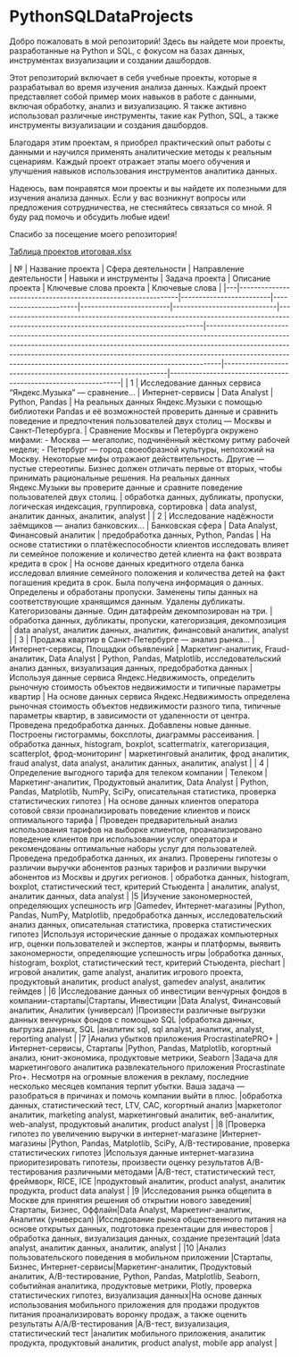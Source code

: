# PythonSQLDataProjects

Добро пожаловать в мой репозиторий! Здесь вы найдете мои проекты, разработанные на Python и SQL, с фокусом на базах данных, инструментах визуализации и создании дашбордов.

Этот репозиторий включает в себя учебные проекты, которые я разрабатывал во время изучения анализа данных. Каждый проект представляет собой пример моих навыков в работе с данными, включая обработку, анализ и визуализацию. Я также активно использовал различные инструменты, такие как Python, SQL, а также инструменты визуализации и создания дашбордов.

Благодаря этим проектам, я приобрел практический опыт работы с данными и научился применять аналитические методы к реальным сценариям. Каждый проект отражает этапы моего обучения и улучшения навыков использования инструментов аналитика данных.

Надеюсь, вам понравятся мои проекты и вы найдете их полезными для изучения анализа данных. Если у вас возникнут вопросы или предложения сотрудничества, не стесняйтесь связаться со мной. Я буду рад помочь и обсудить любые идеи!

Спасибо за посещение моего репозитория!

[Таблица проектов итоговая.xlsx](https://github.com/OophionN/PythonSQLDataProjects/files/11946406/default.xlsx)

| № | Название проекта                                             | Сфера деятельности    | Направление деятельности | Навыки и инструменты        | Задача проекта                                                                                                                       | Описание проекта                                                                                                                                                                                                                                                                                                            | Ключевые слова проекта                                        | Ключевые слова                                                |
|---|-------------------------------------------------------------|-------------------------|-----------------------|-------------------------|-----------------------------|---------------------------------------------------------------------------------------------------------------------------------------|----------------------------------------------------------------------------------------------------------------------------------------------------------------------------------------------------------------------------------------------------------------------------------------------------------------------------|--------------------------------------------------------------|----------------------------------------------------------------|
| 1 | Исследование данных сервиса “Яндекс.Музыка” — сравнение... | Интернет-сервисы       | Data Analyst            | Python, Pandas              | На реальных данных Яндекс.Музыки c помощью библиотеки Pandas и её возможностей проверить данные и сравнить поведение и предпочтения пользователей двух столиц — Москвы и Санкт-Петербурга. | Сравнение Москвы и Петербурга окружено мифами: - Москва — мегаполис, подчинённый жёсткому ритму рабочей недели; - Петербург — город своеобразной культуры, непохожий на Москву. Некоторые мифы отражают действительность. Другие — пустые стереотипы. Бизнес должен отличать первые от вторых, чтобы принимать рациональные решения. На реальных данных Яндекс.Музыки вы проверите данные и сравните поведение пользователей двух столиц. | обработка данных, дубликаты, пропуски, логическая индексация, группировка, сортировка | data analyst, аналитик данных, аналитик, analyst             |
| 2 | Исследование надёжности заёмщиков — анализ банковских...     | Банковская сфера      | Data Analyst, Финансовый аналитик | предобработка данных, Python, Pandas | На основе статистики о платёжеспособности клиентов исследовать влияет ли семейное положение и количество детей клиента на факт возврата кредита в срок | На основе данных кредитного отдела банка исследовал влияние семейного положения и количества детей на факт погашения кредита в срок. Была получена информация о данных. Определены и обработаны пропуски. Заменены типы данных на соответствующие хранящимся данным. Удалены дубликаты. Категоризованы данные. Один датафрейм декомпозирован на три. | обработка данных, дубликаты, пропуски, категоризация, декомпозиция | data analyst, аналитик данных, аналитик, финансовый аналитик, analyst |
| 3 | Продажа квартир в Санкт-Петербурге — анализ рынка...         | Интернет-сервисы, Площадки объявлений | Маркетинг-аналитик, Fraud-аналитик, Data Analyst | Python, Pandas, Matplotlib, исследовательский анализ данных, визуализация данных, предобработка данных | Используя данные сервиса Яндекс.Недвижимость, определить рыночную стоимость объектов недвижимости и типичные параметры квартир | На основе данных сервиса Яндекс.Недвижимость определена рыночная стоимость объектов недвижимости разного типа, типичные параметры квартир, в зависимости от удаленности от центра. Проведена предобработка данных. Добавлены новые данные. Построены гистограммы, боксплоты, диаграммы рассеивания. | обработка данных, histogram, boxplot, scattermatrix, категоризация, scatterplot, фрод-мониторинг | маркетинговый аналитик, фрод аналитик, fraud analyst, data analyst, аналитик данных, аналитик, analyst |
| 4 | Определение выгодного тарифа для телеком компании            | Телеком              | Маркетинг-аналитик, Продуктовый аналитик, Data Analyst | Python, Pandas, Matplotlib, NumPy, SciPy, описательная статистика, проверка статистических гипотез | На основе данных клиентов оператора сотовой связи проанализировать поведение клиентов и поиск оптимального тарифа | Проведен предварительный анализ использования тарифов на выборке клиентов, проанализировано поведение клиентов при использовании услуг оператора и рекомендованы оптимальные наборы услуг для пользователей. Проведена предобработка данных, их анализ. Проверены гипотезы о различии выручки абонентов разных тарифов и различии выручки абонентов из Москвы и других регионов. | обработка данных, histogram, boxplot, статистический тест, критерий Стьюдента | аналитик, analyst, аналитик данных, data analyst |
|5   |Изучение закономерностей, определяющих успешность игр               |Gamedev, Интернет-магазины    |Python, Pandas, NumPy, Matplotlib, предобработка данных, исследовательский анализ данных, описательная статистика, проверка статистических гипотез                                                                                               |Используя исторические данные о продажах компьютерных игр, оценки пользователей и экспертов, жанры и платформы, выявить закономерности, определяющие успешность игры                                                                                                                               |обработка данных, histogram, boxplot, статистический тест, критерий Стьюдента, piechart                    |игровой аналитик, game analyst, аналитик игрового проекта, продуктовый аналитик, product analyst, gamedev analyst, аналитик геймдев                                                                                                                                               |
|6   |Исследование данных об инвестиции венчурных фондов в компании-стартапы|Стартапы, Инвестиции          |Data Analyst, Финансовый аналитик, Аналитик (универсал)                                                                                                                                                                                           |Произвести различные выгрузки данных венчурных фондов с помощью SQL                                                                                                                                                                                                                                                                       |обработка данных, выгрузка данных, SQL                                                                            |аналитик sql, sql analyst, аналитик, analyst, reporting analyst                                                                                                                                                                                                               |
|7   |Анализ убытков приложения ProcrastinatePRO+                          |Интернет-сервисы, Стартапы    |Python, Pandas, Matplotlib, когортный анализ, юнит-экономика, продуктовые метрики, Seaborn                                                                                                                                                          |Задача для маркетингового аналитика развлекательного приложения Procrastinate Pro+. Несмотря на огромные вложения в рекламу, последние несколько месяцев компания терпит убытки. Ваша задача — разобраться в причинах и помочь компании выйти в плюс.                                                                        |обработка данных, статистический тест, LTV, CAC, когортный анализ                                              |маркетолог аналитик, marketing analyst, маркетинговый аналитик, веб-аналитик, web-analyst, продуктовый аналитик, product analyst                                                                                |
|8   |Проверка гипотез по увеличению выручки в интернет-магазине            |Интернет-магазины             |Python, Pandas, Matplotlib, SciPy, A/B-тестирование, проверка статистических гипотез                                                                                                                                                            |Используя данные интернет-магазина приоритезировать гипотезы, произвести оценку результатов A/B-тестирования различными методами                                                                                                                                                                                                                 |A/B-тест, статистический тест, фреймворк, RICE, ICE                                                              |продуктовый аналитик, product analyst, аналитик продукта, product data analyst                                                                                                                                                                                             |
|9   |Исследования рынка общепита в Москве для принятия решения об открытии нового заведения|Стартапы, Бизнес, Оффлайн|Data Analyst, Маркетинг-аналитик, Аналитик (универсал)                                                                                                                                                                                        |Исследование рынка общественного питания на основе открытых данных, подготовка презентации для инвесторов                                                                                                                                                                                                                                   |обработка данных, визуализация данных, создание презентаций                                                      |data analyst, аналитик данных, аналитик, analyst                                                                                                                                                                                                                               |
|10  |Анализ пользовательского поведения в мобильном приложении             |Стартапы, Бизнес, Интернет-сервисы|Маркетинг-аналитик, Продуктовый аналитик, A/B-тестирование, Python, Pandas, Matplotlib, Seaborn, событийная аналитика, продуктовые метрики, Plotly, проверка статистических гипотез, визуализация данных|На основе данных использования мобильного приложения для продажи продуктов питания проанализировать воронку продаж, а также оценить результаты A/A/B-тестирования                                                                                                                    |A/B-тест, визуализация, статистический тест                                                                       |аналитик мобильного приложения, аналитик продукта, продуктовый аналитик, product analyst, mobile app analyst                                                                                                                                                                        |

